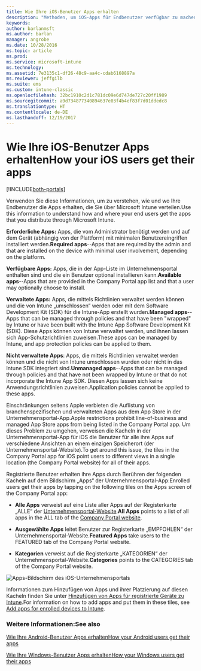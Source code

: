 ```yaml
---
title: Wie Ihre iOS-Benutzer Apps erhalten
description: "Methoden, um iOS-Apps für Endbenutzer verfügbar zu machen."
keywords: 
author: barlanmsft
ms.author: barlan
manager: angrobe
ms.date: 10/28/2016
ms.topic: article
ms.prod: 
ms.service: microsoft-intune
ms.technology: 
ms.assetid: 7e3135c1-df26-48c9-aa4c-cdab6168897a
ms.reviewer: jeffgilb
ms.suite: ems
ms.custom: intune-classic
ms.openlocfilehash: 32bc1910c2d1c781dc09e6d747de727c20ff1989
ms.sourcegitcommit: a9d734877340894637e03f4b4ef83f7d01ddedc8
ms.translationtype: HT
ms.contentlocale: de-DE
ms.lasthandoff: 12/19/2017
---
```

# <a name="how-your-ios-users-get-their-apps"></a><span data-ttu-id="af332-103">Wie Ihre iOS-Benutzer Apps erhalten</span><span class="sxs-lookup"><span data-stu-id="af332-103">How your iOS users get their apps</span></span>

[!INCLUDE[both-portals](./includes/note-for-both-portals.md)]

<span data-ttu-id="af332-104">Verwenden Sie diese Informationen, um zu verstehen, wie und wo Ihre Endbenutzer die Apps erhalten, die Sie über Microsoft Intune verteilen.</span><span class="sxs-lookup"><span data-stu-id="af332-104">Use this information to understand how and where your end users get the apps that you distribute through Microsoft Intune.</span></span>

<span data-ttu-id="af332-105">**Erforderliche Apps:** Apps, die vom Administrator benötigt werden und auf dem Gerät (abhängig von der Plattform) mit minimalen Benutzereingriffen installiert werden.</span><span class="sxs-lookup"><span data-stu-id="af332-105">**Required apps**--Apps that are required by the admin and that are installed on the device with minimal user involvement, depending on the platform.</span></span>

<span data-ttu-id="af332-106">**Verfügbare Apps:** Apps, die in der App-Liste im Unternehmensportal enthalten sind und die ein Benutzer optional installieren kann.</span><span class="sxs-lookup"><span data-stu-id="af332-106">**Available apps**--Apps that are provided in the Company Portal app list and that a user may optionally choose to install.</span></span>

<span data-ttu-id="af332-107">**Verwaltete Apps:** Apps, die mittels Richtlinien verwaltet werden können und die von Intune „umschlossen“ werden oder mit dem Software Development Kit (SDK) für die Intune-App erstellt wurden.</span><span class="sxs-lookup"><span data-stu-id="af332-107">**Managed apps**--Apps that can be managed through policies and that have been "wrapped" by Intune or have been built with the Intune App Software Development Kit (SDK).</span></span> <span data-ttu-id="af332-108">Diese Apps können von Intune verwaltet werden, und ihnen lassen sich App-Schutzrichtlinien zuweisen.</span><span class="sxs-lookup"><span data-stu-id="af332-108">These apps can be managed by Intune, and app protection policies can be applied to them.</span></span>

<span data-ttu-id="af332-109">**Nicht verwaltete Apps**: Apps, die mittels Richtlinien verwaltet werden können und die nicht von Intune umschlossen wurden oder nicht in das Intune SDK integriert sind.</span><span class="sxs-lookup"><span data-stu-id="af332-109">**Unmanaged apps**--Apps that can be managed through policies and that have not been wrapped by Intune or that do not incorporate the Intune App SDK.</span></span> <span data-ttu-id="af332-110">Diesen Apps lassen sich keine Anwendungsrichtlinien zuweisen.</span><span class="sxs-lookup"><span data-stu-id="af332-110">Application policies cannot be applied to these apps.</span></span>

<span data-ttu-id="af332-111">Einschränkungen seitens Apple verbieten die Auflistung von branchenspezifischen und verwalteten Apps aus dem App Store in der Unternehmensportal-App.</span><span class="sxs-lookup"><span data-stu-id="af332-111">Apple restrictions prohibit line-of-business and managed App Store apps from being listed in the Company Portal app.</span></span> <span data-ttu-id="af332-112">Um dieses Problem zu umgehen, verweisen die Kacheln in der Unternehmensportal-App für iOS die Benutzer für alle ihre Apps auf verschiedene Ansichten an einem einzigen Speicherort (der Unternehmensportal-Website).</span><span class="sxs-lookup"><span data-stu-id="af332-112">To get around this issue, the tiles in the Company Portal app for iOS point users to different views in a single location (the Company Portal website) for all of their apps.</span></span>

<span data-ttu-id="af332-113">Registrierte Benutzer erhalten ihre Apps durch Berühren der folgenden Kacheln auf dem Bildschirm „Apps“ der Unternehmensportal-App:</span><span class="sxs-lookup"><span data-stu-id="af332-113">Enrolled users get their apps by tapping on the following tiles on the Apps screen of the Company Portal app:</span></span>

- <span data-ttu-id="af332-114">**Alle Apps** verweist auf eine Liste aller Apps auf der Registerkarte „ALLE“ der [Unternehmensportal-Website](https://portal.manage.microsoft.com).</span><span class="sxs-lookup"><span data-stu-id="af332-114">**All Apps** points to a list of all apps in the ALL tab of the [Company Portal website](https://portal.manage.microsoft.com).</span></span>

- <span data-ttu-id="af332-115">**Ausgewählte Apps** leitet Benutzer zur Registerkarte „EMPFOHLEN“ der Unternehmensportal-Website.</span><span class="sxs-lookup"><span data-stu-id="af332-115">**Featured Apps** take users to the FEATURED tab of the Company Portal website.</span></span>

- <span data-ttu-id="af332-116">**Kategorien** verweist auf die Registerkarte „KATEGORIEN“ der Unternehmensportal-Website.</span><span class="sxs-lookup"><span data-stu-id="af332-116">**Categories** points to the CATEGORIES tab of the Company Portal website.</span></span>


![Apps-Bildschirm des iOS-Unternehmensportals](./media/ios-cp-app-main-apps-screen.png)

<span data-ttu-id="af332-118">Informationen zum Hinzufügen von Apps und ihrer Platzierung auf diesen Kacheln finden Sie unter [Hinzufügen von Apps für registrierte Geräte zu Intune](/intune-classic/deploy-use/add-apps-for-mobile-devices-in-microsoft-intune.md).</span><span class="sxs-lookup"><span data-stu-id="af332-118">For information on how to add apps and put them in these tiles, see [Add apps for enrolled devices to Intune](/intune-classic/deploy-use/add-apps-for-mobile-devices-in-microsoft-intune.md).</span></span>

### <a name="see-also"></a><span data-ttu-id="af332-119">Weitere Informationen:</span><span class="sxs-lookup"><span data-stu-id="af332-119">See also</span></span>
[<span data-ttu-id="af332-120">Wie Ihre Android-Benutzer Apps erhalten</span><span class="sxs-lookup"><span data-stu-id="af332-120">How your Android users get their apps</span></span>](end-user-apps-android.md)

[<span data-ttu-id="af332-121">Wie Ihre Windows-Benutzer Apps erhalten</span><span class="sxs-lookup"><span data-stu-id="af332-121">How your Windows users get their apps</span></span>](end-user-apps-windows.md)
